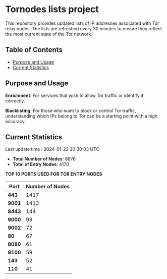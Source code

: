 # Tornodes lists project

This repository provides updated lists of IP addresses associated with Tor relay nodes. The lists are refreshed every 30 minutes to ensure they reflect the most current state of the Tor network.

## Table of Contents

- [Purpose and Usage](#purpose-and-usage)
- [Current Statistics](#current-statistics)


## Purpose and Usage

**Enrichment**: For services that wish to allow Tor traffic or identify it correctly.

**Blacklisting**: For those who want to block or control Tor traffic, understanding which IPs belong to Tor can be a starting point with a high accuracy.

## Current Statistics

Last update time : 2024-01-22 20:30:03 UTC

- **Total Number of Nodes**: 8876
- **Total of Entry Nodes**: 4170

**TOP 10 PORTS USED FOR TOR ENTRY NODES**

| **Port** | **Number of Nodes** |
|------|-----------------|
| **443**   | 1417  |
| **9001**   | 1413  |
| **8443**   | 144  |
| **9000**   | 99  |
| **9002**   | 72  |
| **80**   | 67  |
| **8080**   | 61  |
| **9100**   | 59  |
| **143**   | 52  |
| **110**   | 41  |

